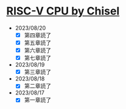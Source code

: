 # [RISC-V CPU by Chisel](https://github.com/diohabara/chisel_riscv)

- 2023/08/20
  - [x] 第四章読了
  - [x] 第五章読了
  - [x] 第六章読了
  - [x] 第七章読了
- 2023/08/19
  - [x] 第三章読了
- 2023/08/18
  - [x] 第二章読了
- 2023/08/17
  - [x] 第一章読了
